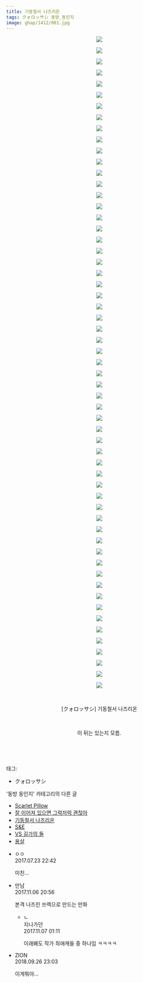 ```yaml
---
title: 기동철서 나즈리온
tags: クォロッサシ 동방_동인지
image: ghap/1412/001.jpg
---
```

<div class="article">
<p style="text-align: center; clear: none; float: none;"><img src="{{ site.nasurl }}/ghap/1412/001.jpg"/></p>
<p style="text-align: center; clear: none; float: none;"><img src="{{ site.nasurl }}/ghap/1412/002.jpg"/></p>
<p style="text-align: center; clear: none; float: none;"><img src="{{ site.nasurl }}/ghap/1412/003.jpg"/></p>
<p style="text-align: center; clear: none; float: none;"><img src="{{ site.nasurl }}/ghap/1412/004.jpg"/></p>
<p style="text-align: center; clear: none; float: none;"><img src="{{ site.nasurl }}/ghap/1412/005.jpg"/></p>
<p style="text-align: center; clear: none; float: none;"><img src="{{ site.nasurl }}/ghap/1412/006.jpg"/></p>
<p style="text-align: center; clear: none; float: none;"><img src="{{ site.nasurl }}/ghap/1412/007.jpg"/></p>
<p style="text-align: center; clear: none; float: none;"><img src="{{ site.nasurl }}/ghap/1412/008.jpg"/></p>
<p style="text-align: center; clear: none; float: none;"><img src="{{ site.nasurl }}/ghap/1412/009.jpg"/></p>
<p style="text-align: center; clear: none; float: none;"><img src="{{ site.nasurl }}/ghap/1412/010.jpg"/></p>
<p style="text-align: center; clear: none; float: none;"><img src="{{ site.nasurl }}/ghap/1412/011.jpg"/></p>
<p style="text-align: center; clear: none; float: none;"><img src="{{ site.nasurl }}/ghap/1412/012.jpg"/></p>
<p style="text-align: center; clear: none; float: none;"><img src="{{ site.nasurl }}/ghap/1412/013.jpg"/></p>
<p style="text-align: center; clear: none; float: none;"><img src="{{ site.nasurl }}/ghap/1412/014.jpg"/></p>
<p style="text-align: center; clear: none; float: none;"><img src="{{ site.nasurl }}/ghap/1412/015.jpg"/></p>
<p style="text-align: center; clear: none; float: none;"><img src="{{ site.nasurl }}/ghap/1412/016.jpg"/></p>
<p style="text-align: center; clear: none; float: none;"><img src="{{ site.nasurl }}/ghap/1412/017.jpg"/></p>
<p style="text-align: center; clear: none; float: none;"><img src="{{ site.nasurl }}/ghap/1412/018.jpg"/></p>
<p style="text-align: center; clear: none; float: none;"><img src="{{ site.nasurl }}/ghap/1412/019.jpg"/></p>
<p style="text-align: center; clear: none; float: none;"><img src="{{ site.nasurl }}/ghap/1412/020.jpg"/></p>
<p style="text-align: center; clear: none; float: none;"><img src="{{ site.nasurl }}/ghap/1412/021.jpg"/></p>
<p style="text-align: center; clear: none; float: none;"><img src="{{ site.nasurl }}/ghap/1412/022.jpg"/></p>
<p style="text-align: center; clear: none; float: none;"><img src="{{ site.nasurl }}/ghap/1412/023.jpg"/></p>
<p style="text-align: center; clear: none; float: none;"><img src="{{ site.nasurl }}/ghap/1412/024.jpg"/></p>
<p style="text-align: center; clear: none; float: none;"><img src="{{ site.nasurl }}/ghap/1412/025.jpg"/></p>
<p style="text-align: center; clear: none; float: none;"><img src="{{ site.nasurl }}/ghap/1412/026.jpg"/></p>
<p style="text-align: center; clear: none; float: none;"><img src="{{ site.nasurl }}/ghap/1412/027.jpg"/></p>
<p style="text-align: center; clear: none; float: none;"><img src="{{ site.nasurl }}/ghap/1412/028.jpg"/></p>
<p style="text-align: center; clear: none; float: none;"><img src="{{ site.nasurl }}/ghap/1412/029.jpg"/></p>
<p style="text-align: center; clear: none; float: none;"><img src="{{ site.nasurl }}/ghap/1412/030.jpg"/></p>
<p style="text-align: center; clear: none; float: none;"><img src="{{ site.nasurl }}/ghap/1412/031.jpg"/></p>
<p style="text-align: center; clear: none; float: none;"><img src="{{ site.nasurl }}/ghap/1412/032.jpg"/></p>
<p style="text-align: center; clear: none; float: none;"><img src="{{ site.nasurl }}/ghap/1412/033.jpg"/></p>
<p style="text-align: center; clear: none; float: none;"><img src="{{ site.nasurl }}/ghap/1412/034.jpg"/></p>
<p style="text-align: center; clear: none; float: none;"><img src="{{ site.nasurl }}/ghap/1412/035.jpg"/></p>
<p style="text-align: center; clear: none; float: none;"><img src="{{ site.nasurl }}/ghap/1412/036.jpg"/></p>
<p style="text-align: center; clear: none; float: none;"><img src="{{ site.nasurl }}/ghap/1412/037.jpg"/></p>
<p style="text-align: center; clear: none; float: none;"><img src="{{ site.nasurl }}/ghap/1412/038.jpg"/></p>
<p style="text-align: center; clear: none; float: none;"><img src="{{ site.nasurl }}/ghap/1412/039.jpg"/></p>
<p style="text-align: center; clear: none; float: none;"><img src="{{ site.nasurl }}/ghap/1412/040.jpg"/></p>
<p style="text-align: center; clear: none; float: none;"><img src="{{ site.nasurl }}/ghap/1412/041.jpg"/></p>
<p style="text-align: center; clear: none; float: none;"><img src="{{ site.nasurl }}/ghap/1412/042.jpg"/></p>
<p style="text-align: center; clear: none; float: none;"><img src="{{ site.nasurl }}/ghap/1412/043.jpg"/></p>
<p style="text-align: center; clear: none; float: none;"><img src="{{ site.nasurl }}/ghap/1412/044.jpg"/></p>
<p style="text-align: center; clear: none; float: none;"><img src="{{ site.nasurl }}/ghap/1412/045.jpg"/></p>
<p style="text-align: center; clear: none; float: none;"><img src="{{ site.nasurl }}/ghap/1412/046.jpg"/></p>
<p style="text-align: center; clear: none; float: none;"><img src="{{ site.nasurl }}/ghap/1412/047.jpg"/></p>
<p style="text-align: center; clear: none; float: none;"><img src="{{ site.nasurl }}/ghap/1412/048.jpg"/></p>
<p style="text-align: center; clear: none; float: none;"><img src="{{ site.nasurl }}/ghap/1412/049.jpg"/></p>
<p style="text-align: center; clear: none; float: none;"><img src="{{ site.nasurl }}/ghap/1412/050.jpg"/></p>
<p style="text-align: center; clear: none; float: none;"><img src="{{ site.nasurl }}/ghap/1412/051.jpg"/></p>
<p style="text-align: center; clear: none; float: none;"><img src="{{ site.nasurl }}/ghap/1412/052.jpg"/></p>
<p style="text-align: center; clear: none; float: none;"><img src="{{ site.nasurl }}/ghap/1412/053.jpg"/></p>
<p style="text-align: center; clear: none; float: none;"><img src="{{ site.nasurl }}/ghap/1412/054.jpg"/></p>
<p style="text-align: center; clear: none; float: none;"><img src="{{ site.nasurl }}/ghap/1412/055.jpg"/></p>
<p style="text-align: center; clear: none; float: none;"><img src="{{ site.nasurl }}/ghap/1412/056.jpg"/></p>
<p style="text-align: center; clear: none; float: none;"><img src="{{ site.nasurl }}/ghap/1412/057.jpg"/></p>
<p style="text-align: center; clear: none; float: none;"><img src="{{ site.nasurl }}/ghap/1412/058.jpg"/></p>
<p style="text-align: center; clear: none; float: none;"><img src="{{ site.nasurl }}/ghap/1412/059.jpg"/></p>
<p style="text-align: center; clear: none; float: none;"><br/></p>
<p style="text-align: center; clear: none; float: none;">[クォロッサシ] 기동철서 나즈리온</p>
<p style="text-align: center; clear: none; float: none;"><br/></p>
<p style="text-align: center; clear: none; float: none;">이 뒤는 있는지 모름.</p>
<p style="text-align: center; clear: none; float: none;"><br/></p>
<p><br/></p>
</div><div class="tagTrail">
<p>태그: </p>
<ul>
<li>クォロッサシ</li>
</ul>
</div><div class="another">
<p>'동방 동인지' 카테고리의 다른 글</p>
<ul>
<li><a href="/2016-08-08-ghap_1414">Scarlet Pillow</a></li>
<li><a href="/2016-08-08-ghap_1413">잘 이어져 있으면 그럭저럭 괜찮아</a></li>
<li><a href="/2016-08-08-ghap_1412">기동철서 나즈리온</a></li>
<li><a href="/2016-08-08-ghap_1411">S&amp;E</a></li>
<li><a href="/2016-08-08-ghap_1410">VS 길가의 돌</a></li>
<li><a href="/2016-08-08-ghap_1409">용살</a></li>
</ul>
</div><div class="cb_module cb_fluid">
<div class="cb_wrt cb_profile">
<div class="comment">
<ul>
<li class="cb_thumb_off" id="comment15042698">
<div class="cb_comment_area">
<div class="cb_info_area">
<div class="cb_section">
<span class="cb_nick_name">ㅇㅇ</span>
</div>
<div class="cb_section">
<span class="cb_date">2017.07.23 22:42 </span>
</div>
</div>
<div class="cb_dsc_comment">
<p class="cb_dsc">
											미친...
										</p>
</div>
</div></li>
<li class="cb_thumb_off" id="comment15124147">
<div class="cb_comment_area">
<div class="cb_info_area">
<div class="cb_section">
<span class="cb_nick_name">만남</span>
</div>
<div class="cb_section">
<span class="cb_date">2017.11.06 20:56 </span>
</div>
</div>
<div class="cb_dsc_comment">
<p class="cb_dsc">
											본격 나즈린 쓰렉으로 만드는 만화<br/>
</p>
</div>
<ul>
<li class="cb_thumb_off" id="comment15124299">
<span class="cb_bu_subnode">ㄴ</span>
<div class="cb_comment_area">
<div class="cb_info_area">
<div class="cb_section">
<span class="cb_nick_name">지나가던</span>
</div>
<div class="cb_section">
<span class="cb_date">2017.11.07 01:11 </span>
</div>
</div>
<div class="cb_dsc_comment">
<p class="cb_dsc">
																이래봬도 작가 최애캐들 중 하나임 ㅋㅋㅋㅋ
															</p>
</div>
</div>
</li>
</ul>
</div></li>
<li class="cb_thumb_off" id="comment15340160">
<div class="cb_comment_area">
<div class="cb_info_area">
<div class="cb_section">
<span class="cb_nick_name">ZION</span>
</div>
<div class="cb_section">
<span class="cb_date">2018.09.26 23:03 </span>
</div>
</div>
<div class="cb_dsc_comment">
<p class="cb_dsc">
											이게뭐야...
										</p>
</div>
</div></li>
</ul>
</div>
</div><!-- commentList close -->
</div>